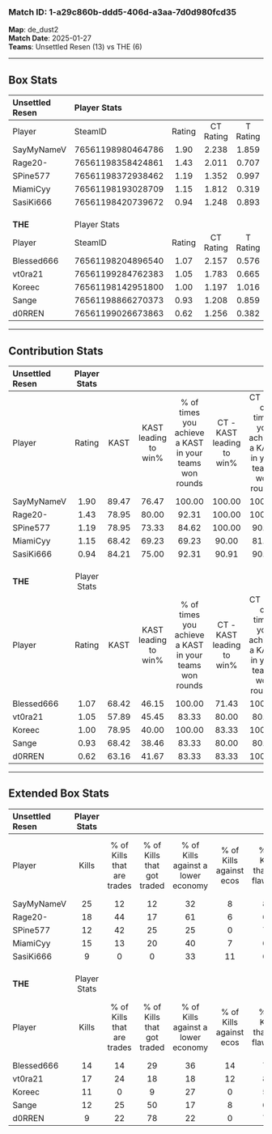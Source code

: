 ### Match ID: 1-a29c860b-ddd5-406d-a3aa-7d0d980fcd35  
**Map**: de_dust2  
**Match Date**: 2025-01-27  
**Teams**: Unsettled Resen (13) vs THE (6)  

---  

## Box Stats  

| **Unsettled Resen** | Player Stats      |        |           |          |       |       |       |         |        |      |     |
| :- | :- | :-: | :-: | :-: | :-: | :-: | :-: | :-: | :-: | :-: | :-: |
| Player              | SteamID           | Rating | CT Rating | T Rating | KAST  |  ADR  | Kills | Assists | Deaths | K/D  | HS% |
| SayMyNameV          | 76561198980464786 |  1.90  |   2.238   |  1.859   | 89.47 | 133.4 |  25   |    3    |   14   | 1.79 | 44  |
| Rage20-             | 76561198358424861 |  1.43  |   2.011   |  0.707   | 78.95 | 93.7  |  18   |    8    |   13   | 1.38 | 55  |
| SPine577            | 76561198372938462 |  1.19  |   1.352   |  0.997   | 78.95 | 81.9  |  12   |    5    |   10   | 1.20 | 58  |
| MiamiCyy            | 76561198193028709 |  1.15  |   1.812   |  0.319   | 68.42 | 82.0  |  15   |    7    |   14   | 1.07 | 86  |
| SasiKi666           | 76561198420739672 |  0.94  |   1.248   |  0.893   | 84.21 | 54.0  |   9   |    4    |   12   | 0.75 | 44  |
|                     |                   |        |           |          |       |       |       |         |        |      |     |
|                     |                   |        |           |          |       |       |       |         |        |      |     |
|                     |                   |        |           |          |       |       |       |         |        |      |     |
| **THE**             | Player Stats      |        |           |          |       |       |       |         |        |      |     |
| Player              | SteamID           | Rating | CT Rating | T Rating | KAST  |  ADR  | Kills | Assists | Deaths | K/D  | HS% |
| Blessed666          | 76561198204896540 |  1.07  |   2.157   |  0.576   | 68.42 | 87.8  |  14   |    3    |   15   | 0.93 | 35  |
| vt0ra21             | 76561199284762383 |  1.05  |   1.783   |  0.665   | 57.89 | 77.2  |  17   |    4    |   17   | 1.00 | 47  |
| Koreec              | 76561198142951800 |  1.00  |   1.197   |  1.016   | 78.95 | 67.6  |  11   |    7    |   14   | 0.79 | 45  |
| Sange               | 76561198866270373 |  0.93  |   1.208   |  0.859   | 68.42 | 67.0  |  12   |    6    |   15   | 0.80 | 58  |
| d0RREN              | 76561199026673863 |  0.62  |   1.256   |  0.382   | 63.16 | 52.1  |   9   |    5    |   18   | 0.50 | 22  |
---  

## Contribution Stats  

| **Unsettled Resen** | Player Stats |       |                      |                                                        |                           |                                                             |                          |                                                            |
| :- | :-: | :-: | :-: | :-: | :-: | :-: | :-: | :-: |
| Player              |    Rating    | KAST  | KAST leading to win% | % of times you achieve a KAST in your teams won rounds | CT - KAST leading to win% | CT - % of times you achieve a KAST in your teams won rounds | T - KAST leading to win% | T - % of times you achieve a KAST in your teams won rounds |
| SayMyNameV          |     1.90     | 89.47 |        76.47         |                         100.00                         |          100.00           |                           100.00                            |          33.33           |                           100.00                           |
| Rage20-             |     1.43     | 78.95 |        80.00         |                         92.31                          |          100.00           |                           100.00                            |          25.00           |                           50.00                            |
| SPine577            |     1.19     | 78.95 |        73.33         |                         84.62                          |          100.00           |                            90.91                            |          20.00           |                           50.00                            |
| MiamiCyy            |     1.15     | 68.42 |        69.23         |                         69.23                          |           90.00           |                            81.82                            |           0.00           |                            0.00                            |
| SasiKi666           |     0.94     | 84.21 |        75.00         |                         92.31                          |           90.91           |                            90.91                            |          40.00           |                           100.00                           |
|                     |              |       |                      |                                                        |                           |                                                             |                          |                                                            |
|                     |              |       |                      |                                                        |                           |                                                             |                          |                                                            |
|                     |              |       |                      |                                                        |                           |                                                             |                          |                                                            |
| **THE**             | Player Stats |       |                      |                                                        |                           |                                                             |                          |                                                            |
| Player              |    Rating    | KAST  | KAST leading to win% | % of times you achieve a KAST in your teams won rounds | CT - KAST leading to win% | CT - % of times you achieve a KAST in your teams won rounds | T - KAST leading to win% | T - % of times you achieve a KAST in your teams won rounds |
| Blessed666          |     1.07     | 68.42 |        46.15         |                         100.00                         |           71.43           |                           100.00                            |          16.67           |                           100.00                           |
| vt0ra21             |     1.05     | 57.89 |        45.45         |                         83.33                          |           80.00           |                            80.00                            |          16.67           |                           100.00                           |
| Koreec              |     1.00     | 78.95 |        40.00         |                         100.00                         |           83.33           |                           100.00                            |          11.11           |                           100.00                           |
| Sange               |     0.93     | 68.42 |        38.46         |                         83.33                          |           80.00           |                            80.00                            |          12.50           |                           100.00                           |
| d0RREN              |     0.62     | 63.16 |        41.67         |                         83.33                          |           83.33           |                           100.00                            |           0.00           |                            0.00                            |
---  

## Extended Box Stats  

| **Unsettled Resen** | Player Stats |                            |                            |                                    |                         |                              |                                 |        |                             |                                     |                          |                               |                            |
| :- | :-: | :-: | :-: | :-: | :-: | :-: | :-: | :-: | :-: | :-: | :-: | :-: | :-: |
| Player              |    Kills     | % of Kills that are trades | % of Kills that got traded | % of Kills against a lower economy | % of Kills against ecos | % of Kills that are flawless | % of Kills that are close duels | Deaths | % of Deaths that get traded | % of Deaths against a lower economy | % of Deaths against ecos | % of Deaths that are flawless | % of Deaths that are close |
| SayMyNameV          |      25      |             12             |             12             |                 32                 |            8            |              88              |                0                |   14   |             50              |                 36                  |            7             |              71               |             7              |
| Rage20-             |      18      |             44             |             17             |                 61                 |            6            |              61              |               11                |   13   |             23              |                 23                  |            0             |              77               |             15             |
| SPine577            |      12      |             42             |             25             |                 25                 |            0            |              75              |                0                |   10   |             10              |                 30                  |            0             |              40               |             0              |
| MiamiCyy            |      15      |             13             |             20             |                 40                 |            7            |              67              |                0                |   14   |             29              |                 29                  |            0             |              79               |             0              |
| SasiKi666           |      9       |             0              |             0              |                 33                 |           11            |              67              |                0                |   12   |             50              |                 33                  |            0             |              83               |             0              |
|                     |              |                            |                            |                                    |                         |                              |                                 |        |                             |                                     |                          |                               |                            |
|                     |              |                            |                            |                                    |                         |                              |                                 |        |                             |                                     |                          |                               |                            |
|                     |              |                            |                            |                                    |                         |                              |                                 |        |                             |                                     |                          |                               |                            |
| **THE**             | Player Stats |                            |                            |                                    |                         |                              |                                 |        |                             |                                     |                          |                               |                            |
| Player              |    Kills     | % of Kills that are trades | % of Kills that got traded | % of Kills against a lower economy | % of Kills against ecos | % of Kills that are flawless | % of Kills that are close duels | Deaths | % of Deaths that get traded | % of Deaths against a lower economy | % of Deaths against ecos | % of Deaths that are flawless | % of Deaths that are close |
| Blessed666          |      14      |             14             |             29             |                 36                 |           14            |              71              |                7                |   15   |             20              |                 13                  |            7             |              67               |             7              |
| vt0ra21             |      17      |             24             |             18             |                 18                 |           12            |              82              |                0                |   17   |              6              |                 12                  |            0             |              76               |             6              |
| Koreec              |      11      |             0              |             9              |                 27                 |            0            |              55              |                0                |   14   |             21              |                  0                  |            0             |              93               |             0              |
| Sange               |      12      |             25             |             50             |                 17                 |            8            |              67              |               17                |   15   |             13              |                  7                  |            0             |              60               |             0              |
| d0RREN              |      9       |             22             |             78             |                 22                 |            0            |              78              |                0                |   18   |             17              |                 11                  |            0             |              72               |             0              |
